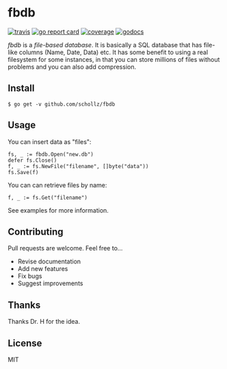 # fbdb

[![travis](https://travis-ci.org/schollz/fbdb.svg?branch=master)](https://travis-ci.org/schollz/fbdb) 
[![go report card](https://goreportcard.com/badge/github.com/schollz/fbdb)](https://goreportcard.com/report/github.com/schollz/fbdb) 
[![coverage](https://img.shields.io/badge/coverage-84%25-brightgreen.svg)](https://gocover.io/github.com/schollz/fbdb)
[![godocs](https://godoc.org/github.com/schollz/fbdb?status.svg)](https://godoc.org/github.com/schollz/fbdb) 

*fbdb* is a *file-based database*. It is basically a SQL database that has file-like columns (Name, Date, Data) etc. It has some benefit to using a real filesystem for some instances, in that you can store millions of files without problems and you can also add compression.

## Install

```
$ go get -v github.com/schollz/fbdb
```

## Usage

You can insert data as "files":

```golang
fs, _ := fbdb.Open("new.db")
defer fs.Close()
f, _ := fs.NewFile("filename", []byte("data"))
fs.Save(f)
```

You can can retrieve files by name:

```golang
f, _ := fs.Get("filename")
```

See examples for more information.

## Contributing

Pull requests are welcome. Feel free to...

- Revise documentation
- Add new features
- Fix bugs
- Suggest improvements

## Thanks

Thanks Dr. H for the idea.

## License

MIT

